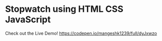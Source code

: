 # Stopwatch using HTML CSS JavaScript
Check out the Live Demo! https://codepen.io/mangeshk1239/full/dyJxwzo
